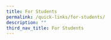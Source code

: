 ```yaml
---
title: For Students
permalink: /quick-links/for-students/
description: ""
third_nav_title: For Students
---
```

